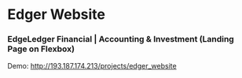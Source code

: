 # Edger Website

### EdgeLedger Financial | Accounting & Investment (Landing Page on Flexbox)

Demo: http://193.187.174.213/projects/edger_website
